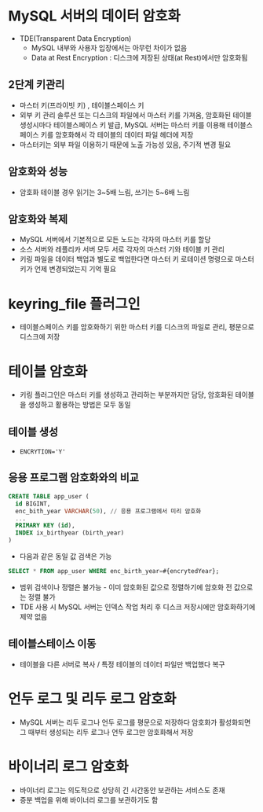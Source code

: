 # MySQL 서버의 데이터 암호화
- TDE(Transparent Data Encryption)
  - MySQL 내부와 사용자 입장에서는 아무런 차이가 없음
  - Data at Rest Encryption : 디스크에 저장된 상태(at Rest)에서만 암호화됨
## 2단계 키관리
- 마스터 키(프라이빗 키) , 테이블스페이스 키
- 외부 키 관리 솔루션 또는 디스크의 파일에서 마스터 키를 가져옴, 암호화된 테이블 생성시마다 테이블스페이스 키 발급, MySQL 서버는 마스터 키를 이용해 테이블스페이스 키를 암호화해서 각 테이블의 데이터 파일 헤더에 저장
- 마스터키는 외부 파일 이용하기 때문에 노출 가능성 있음, 주기적 변경 필요
## 암호화와 성능
- 암호화 테이블 경우 읽기는 3~5배 느림, 쓰기는 5~6배 느림
## 암호화와 복제
- MySQL 서버에서 기본적으로 모든 노드는 각자의 마스터 키를 할당
- 소스 서버와 레플리카 서버 모두 서로 각자의 마스터 기와 테이블 키 관리
- 키링 파일을 데이터 백업과 별도로 백업한다면 마스터 키 로테이션 명령으로 마스터 키가 언제 변경되었는지 기억 필요
# keyring_file 플러그인
- 테이블스페이스 키를 암호화하기 위한 마스터 키를 디스크의 파일로 관리, 평문으로 디스크에 저장
# 테이블 암호화
- 키링 플러그인은 마스터 키를 생성하고 관리하는 부분까지만 담당, 암호화된 테이블을 생성하고 활용하는 방법은 모두 동일
## 테이블 생성
- `ENCRYTION='Y'`
## 응용 프로그램 암호화와의 비교
```sql
CREATE TABLE app_user (
  id BIGINT,
  enc_bith_year VARCHAR(50), // 응용 프로그램에서 미리 암호화
  ...
  PRIMARY KEY (id),
  INDEX ix_birthyear (birth_year)
)
```
- 다음과 같은 동일 값 검색은 가능
```sql
SELECT * FROM app_user WHERE enc_birth_year=#{encrytedYear};
```
- 범위 검색이나 정렬은 불가능 - 이미 암호화된 값으로 정렬하기에 암호화 전 값으로는 정렬 불가
- TDE 사용 시 MySQL 서버는 인덱스 작업 처리 후 디스크 저장시에만 암호화하기에 제약 없음
## 테이블스테이스 이동
- 테이블을 다른 서버로 복사 / 특정 테이블의 데이터 파일만 백업했다 복구
# 언두 로그 및 리두 로그 암호화
- MySQL 서버는 리두 로그나 언두 로그를 평문으로 저장하다 암호화가 활성화되면 그 때부터 생성되는 리두 로그나 언두 로그만 암호화해서 저장
# 바이너리 로그 암호화
- 바이너리 로그는 의도적으로 상당히 긴 시간동안 보관하는 서비스도 존재
- 증분 백업을 위해 바이너리 로그를 보관하기도 함
